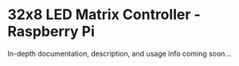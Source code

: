 # 32x8 LED Matrix Controller - Raspberry Pi

In-depth documentation, description, and usage info coming soon...